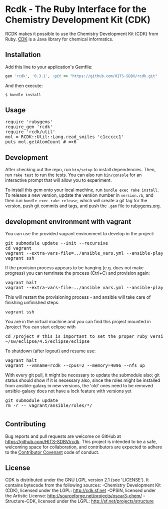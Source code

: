 # Rcdk - The Ruby Interface for the Chemistry Development Kit (CDK)
RCDK makes it possible to use the Chemistry Development Kit (CDK) from Ruby. [CDK](https://sourceforge.net/projects/cdk/) is a Java library for chemical informatics.

## Installation

Add this line to your application's Gemfile:

```ruby
gem 'rcdk', '0.3.1', :git => "https://github.com/HITS-SDBV/rcdk.git"
```

And then execute:

    $ bundle install

## Usage

<pre>
require 'rubygems'
require_gem 'rcdk'
require 'rcdk/util'
mol = RCDK::Util::Lang.read_smiles 'c1ccccc1'
puts mol.getAtomCount # =>6
</pre>

## Development

After checking out the repo, run `bin/setup` to install dependencies. Then, run `rake test` to run the tests. You can also run `bin/console` for an interactive prompt that will allow you to experiment.

To install this gem onto your local machine, run `bundle exec rake install`. To release a new version, update the version number in `version.rb`, and then run `bundle exec rake release`, which will create a git tag for the version, push git commits and tags, and push the `.gem` file to [rubygems.org](https://rubygems.org).

## development environment with vagrant

You can use the provided vagrant environment to develop in the project:
<pre>
git submodule update --init --recursive
cd vagrant
vagrant --extra-vars-file=../ansible_vars.yml --ansible-playbook=../ansible_site.yml --vmname=rcdk --cpus=2 --memory=4096 --nfs up
vagrant ssh
</pre>

If the provision process appears to be hanging (e.g. does not make progress) you can temrinate the process (Ctrl+C) and provision again:
<pre>
vagrant halt
vagrant --extra-vars-file=../ansible_vars.yml --ansible-playbook=../ansible_site.yml --vmname=rcdk --cpus=2 --memory=4096 --nfs up --provision
</pre>
This will restart the provisioning process - and ansible will take care of finishing unfinished steps.

<pre>
vagrant ssh
</pre>
You are in the virtual machine and you can find this project mounted in /project
You can start eclipse with
<pre>
cd /project # this is important to set the proper ruby version and GEM_HOME
~/sw/eclipse/4.5/eclipse/eclipse
</pre>

To shutdown (after logout) and resume use:
<pre>
vagrant halt
vagrant --vmname=rcdk --cpus=2 --memory=4096 --nfs up
</pre>

With every git pull, it might be necessary to update the submodule also; git status should show if it is necessary
also, since the roles might be installed from ansible-galaxy in new versions, the 'old' ones need to be removed
ansible-galaxy does not have a lock feature with versions yet
<pre>
git submodule update
rm -r -- vagrant/ansible/roles/*/
</pre>

#

## Contributing

Bug reports and pull requests are welcome on GitHub at https://github.com/HITS-SDBV/rcdk. This project is intended to be a safe, welcoming space for collaboration, and contributors are expected to adhere to the [Contributor Covenant](http://contributor-covenant.org) code of conduct.


## License

CDK is distributed under the GNU LGPL version 2.1 (see 'LICENSE').
It contains bytecode from the following sources:
-Chemistry Development Kit (CDK), licensed under the LGPL: http://cdk.sf.net
-OPSIN, licensed under the Artistic License: http://sourceforge.net/projects/oscar3-chem/
-Structure-CDK, licensed under the LGPL: http://sf.net/projects/structure
